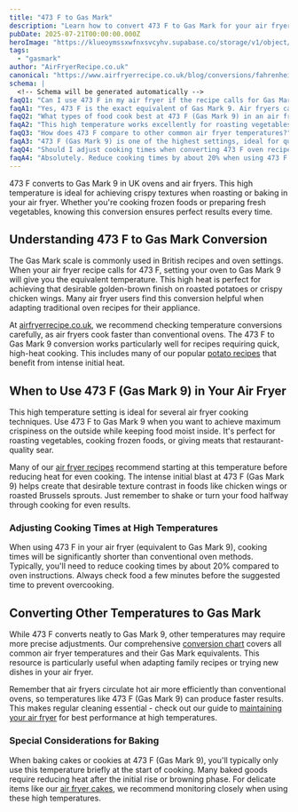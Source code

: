 ```yaml
---
title: "473 F to Gas Mark"
description: "Learn how to convert 473 F to Gas Mark for your air fryer or oven. Includes baking tips and temperature equivalents for perfect results every time."
pubDate: 2025-07-21T00:00:00.000Z
heroImage: "https://klueoymssxwfnxsvcyhv.supabase.co/storage/v1/object/public/Shmucket/473-f-to-gas-mark.png"
tags:
  - "gasmark"
author: "AirFryerRecipe.co.uk"
canonical: "https://www.airfryerrecipe.co.uk/blog/conversions/fahrenheit-to-gas-mark/473-f-to-gas-mark"
schema: |
  <!-- Schema will be generated automatically -->
faqQ1: "Can I use 473 F in my air fryer if the recipe calls for Gas Mark 9?"
faqA1: "Yes, 473 F is the exact equivalent of Gas Mark 9. Air fryers can safely reach and maintain this temperature, though cooking times may be shorter than conventional oven recipes suggest."
faqQ2: "What types of food cook best at 473 F (Gas Mark 9) in an air fryer?"
faqA2: "This high temperature works excellently for roasting vegetables, cooking frozen foods like chips or nuggets, and achieving crispy skins on meats. It's also great for initial searing before reducing heat for thorough cooking."
faqQ3: "How does 473 F compare to other common air fryer temperatures?"
faqA3: "473 F (Gas Mark 9) is one of the highest settings, ideal for quick crisping. Most air fryer cooking occurs between 350-400 F, with 473 F reserved for specific browning or roasting needs."
faqQ4: "Should I adjust cooking times when converting 473 F oven recipes to my air fryer?"
faqA4: "Absolutely. Reduce cooking times by about 20% when using 473 F in an air fryer compared to conventional oven recipes. Always check food a few minutes early as air fryers cook faster at high temperatures."
---
```

<p>473 F converts to Gas Mark 9 in UK ovens and air fryers. This high temperature is ideal for achieving crispy textures when roasting or baking in your air fryer. Whether you're cooking frozen foods or preparing fresh vegetables, knowing this conversion ensures perfect results every time.</p>

<h2>Understanding 473 F to Gas Mark Conversion</h2>
<p>The Gas Mark scale is commonly used in British recipes and oven settings. When your air fryer recipe calls for 473 F, setting your oven to Gas Mark 9 will give you the equivalent temperature. This high heat is perfect for achieving that desirable golden-brown finish on roasted potatoes or crispy chicken wings. Many air fryer users find this conversion helpful when adapting traditional oven recipes for their appliance.</p>
<p>At <a href=https://www.airfryerrecipe.co.uk/air-fryer-conversion-chart>airfryerrecipe.co.uk</a>, we recommend checking temperature conversions carefully, as air fryers cook faster than conventional ovens. The 473 F to Gas Mark 9 conversion works particularly well for recipes requiring quick, high-heat cooking. This includes many of our popular <a href=https://www.airfryerrecipe.co.uk/recipe-category/potatoes>potato recipes</a> that benefit from intense initial heat.</p>

<h2>When to Use 473 F (Gas Mark 9) in Your Air Fryer</h2>
<p>This high temperature setting is ideal for several air fryer cooking techniques. Use 473 F to Gas Mark 9 when you want to achieve maximum crispiness on the outside while keeping food moist inside. It's perfect for roasting vegetables, cooking frozen foods, or giving meats that restaurant-quality sear.</p>
<p>Many of our <a href=https://www.airfryerrecipe.co.uk/recipes>air fryer recipes</a> recommend starting at this temperature before reducing heat for even cooking. The intense initial blast at 473 F (Gas Mark 9) helps create that desirable texture contrast in foods like chicken wings or roasted Brussels sprouts. Just remember to shake or turn your food halfway through cooking for even results.</p>

<h3>Adjusting Cooking Times at High Temperatures</h3>
<p>When using 473 F in your air fryer (equivalent to Gas Mark 9), cooking times will be significantly shorter than conventional oven methods. Typically, you'll need to reduce cooking times by about 20% compared to oven instructions. Always check food a few minutes before the suggested time to prevent overcooking.</p>

<h2>Converting Other Temperatures to Gas Mark</h2>
<p>While 473 F converts neatly to Gas Mark 9, other temperatures may require more precise adjustments. Our comprehensive <a href=https://www.airfryerrecipe.co.uk/air-fryer-conversion-chart>conversion chart</a> covers all common air fryer temperatures and their Gas Mark equivalents. This resource is particularly useful when adapting family recipes or trying new dishes in your air fryer.</p>
<p>Remember that air fryers circulate hot air more efficiently than conventional ovens, so temperatures like 473 F (Gas Mark 9) can produce faster results. This makes regular cleaning essential - check out our guide to <a href=https://www.airfryerrecipe.co.uk/air-fryer-cleaner>maintaining your air fryer</a> for best performance at high temperatures.</p>

<h3>Special Considerations for Baking</h3>
<p>When baking cakes or cookies at 473 F (Gas Mark 9), you'll typically only use this temperature briefly at the start of cooking. Many baked goods require reducing heat after the initial rise or browning phase. For delicate items like our <a href=https://www.airfryerrecipe.co.uk/recipe-category/cakes>air fryer cakes</a>, we recommend monitoring closely when using these high temperatures.</p>
